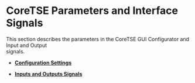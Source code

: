 # CoreTSE Parameters and Interface Signals

This section describes the parameters in the CoreTSE GUI Configurator and Input and Output<br /> signals.

-   **[Configuration Settings](GUID-5BCE069A-DB26-476B-A13D-4B02B19C2EEC.md)**  

-   **[Inputs and Outputs Signals](GUID-637B51C3-5200-42B8-A1A2-04195D7AE1E2.md)**  


